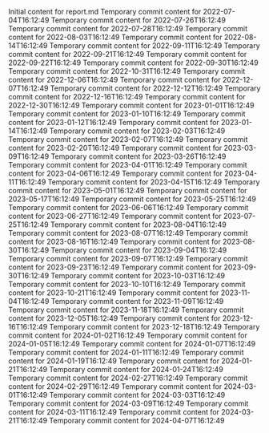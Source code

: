 Initial content for report.md
Temporary commit content for 2022-07-04T16:12:49
Temporary commit content for 2022-07-26T16:12:49
Temporary commit content for 2022-07-28T16:12:49
Temporary commit content for 2022-08-03T16:12:49
Temporary commit content for 2022-08-14T16:12:49
Temporary commit content for 2022-09-11T16:12:49
Temporary commit content for 2022-09-21T16:12:49
Temporary commit content for 2022-09-22T16:12:49
Temporary commit content for 2022-09-30T16:12:49
Temporary commit content for 2022-10-31T16:12:49
Temporary commit content for 2022-12-06T16:12:49
Temporary commit content for 2022-12-07T16:12:49
Temporary commit content for 2022-12-12T16:12:49
Temporary commit content for 2022-12-16T16:12:49
Temporary commit content for 2022-12-30T16:12:49
Temporary commit content for 2023-01-01T16:12:49
Temporary commit content for 2023-01-10T16:12:49
Temporary commit content for 2023-01-12T16:12:49
Temporary commit content for 2023-01-14T16:12:49
Temporary commit content for 2023-02-03T16:12:49
Temporary commit content for 2023-02-07T16:12:49
Temporary commit content for 2023-02-20T16:12:49
Temporary commit content for 2023-03-09T16:12:49
Temporary commit content for 2023-03-26T16:12:49
Temporary commit content for 2023-04-01T16:12:49
Temporary commit content for 2023-04-06T16:12:49
Temporary commit content for 2023-04-11T16:12:49
Temporary commit content for 2023-04-15T16:12:49
Temporary commit content for 2023-05-01T16:12:49
Temporary commit content for 2023-05-17T16:12:49
Temporary commit content for 2023-05-25T16:12:49
Temporary commit content for 2023-06-06T16:12:49
Temporary commit content for 2023-06-27T16:12:49
Temporary commit content for 2023-07-25T16:12:49
Temporary commit content for 2023-08-04T16:12:49
Temporary commit content for 2023-08-07T16:12:49
Temporary commit content for 2023-08-16T16:12:49
Temporary commit content for 2023-08-30T16:12:49
Temporary commit content for 2023-09-04T16:12:49
Temporary commit content for 2023-09-07T16:12:49
Temporary commit content for 2023-09-23T16:12:49
Temporary commit content for 2023-09-30T16:12:49
Temporary commit content for 2023-10-03T16:12:49
Temporary commit content for 2023-10-10T16:12:49
Temporary commit content for 2023-10-21T16:12:49
Temporary commit content for 2023-11-04T16:12:49
Temporary commit content for 2023-11-09T16:12:49
Temporary commit content for 2023-11-18T16:12:49
Temporary commit content for 2023-12-05T16:12:49
Temporary commit content for 2023-12-16T16:12:49
Temporary commit content for 2023-12-18T16:12:49
Temporary commit content for 2024-01-02T16:12:49
Temporary commit content for 2024-01-05T16:12:49
Temporary commit content for 2024-01-07T16:12:49
Temporary commit content for 2024-01-11T16:12:49
Temporary commit content for 2024-01-19T16:12:49
Temporary commit content for 2024-01-21T16:12:49
Temporary commit content for 2024-01-24T16:12:49
Temporary commit content for 2024-02-27T16:12:49
Temporary commit content for 2024-02-29T16:12:49
Temporary commit content for 2024-03-01T16:12:49
Temporary commit content for 2024-03-03T16:12:49
Temporary commit content for 2024-03-09T16:12:49
Temporary commit content for 2024-03-11T16:12:49
Temporary commit content for 2024-03-21T16:12:49
Temporary commit content for 2024-04-07T16:12:49
